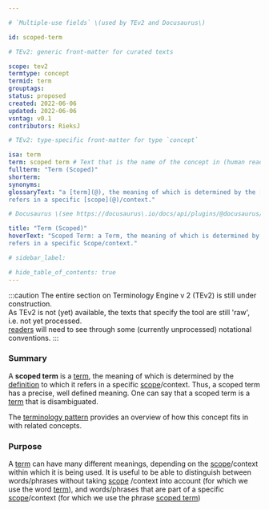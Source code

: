 ```yaml
---

# `Multiple-use fields` \(used by TEv2 and Docusaurus\)

id: scoped-term

# TEv2: generic front-matter for curated texts

scope: tev2
termtype: concept
termid: term
grouptags:
status: proposed
created: 2022-06-06
updated: 2022-06-06
vsntag: v0.1
contributors: RieksJ

# TEv2: type-specific front-matter for type `concept`

isa: term
term: scoped term # Text that is the name of the concept in (human readable) texts.
fullterm: "Term (Scoped)"
shorterm:
synonyms:
glossaryText: "a [term](@), the meaning of which is determined by the [definition](@) to which it
refers in a specific [scope](@)/context."

# Docusaurus \(see https://docusaurus\.io/docs/api/plugins/@docusaurus/plugin-content-docs#markdown-front-matter\):

title: "Term (Scoped)"
hoverText: "Scoped Term: a Term, the meaning of which is determined by the Definition to which it
refers in a specific Scope/context."

# sidebar_label:

# hide_table_of_contents: true
---
```


:::caution
The entire section on Terminology Engine v 2 (TEv2) is still under construction.\
As TEv2 is not (yet) available, the texts that specify the tool are still 'raw', i.e. not yet
processed.\
[readers](@) will need to see through some (currently unprocessed) notational
conventions.
:::

### Summary

A **scoped term** is a [term](@), the meaning of which is determined by the [definition](@) to which
it refers in a specific [scope](@)/context. Thus, a scoped term has a precise, well defined meaning.
One can say that a scoped term is a [term](@) that is disambiguated.

The [terminology pattern](pattern-terminology@) provides an overview of how this concept fits in
with related concepts.

### Purpose

A [term](@) can have many different meanings, depending on the [scope](@)/context within which it is
being used. It is useful to be able to distinguish between words/phrases without taking [scope](@)
/context into account (for which we use the word [term](@)), and words/phrases that are part of a
specific [scope](@)/context (for which we use the phrase [scoped term](@))
